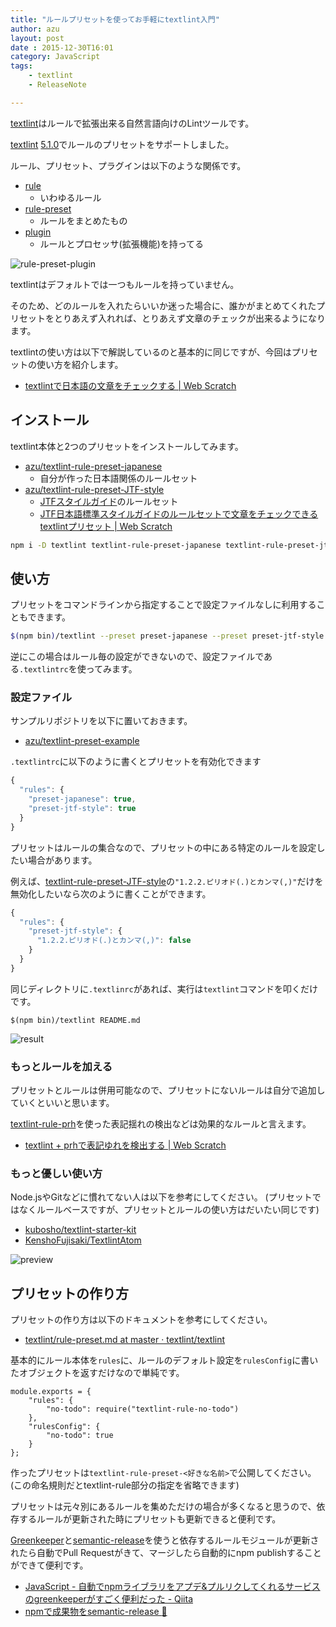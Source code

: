 ```yaml
---
title: "ルールプリセットを使ってお手軽にtextlint入門"
author: azu
layout: post
date : 2015-12-30T16:01
category: JavaScript
tags:
    - textlint
    - ReleaseNote

---
```


[textlint](https://github.com/textlint/textlint "textlint")はルールで拡張出来る自然言語向けのLintツールです。

[textlint](https://github.com/textlint/textlint "textlint") [5.1.0](https://github.com/textlint/textlint/releases/tag/5.1.0 "5.1.0")でルールのプリセットをサポートしました。

ルール、プリセット、プラグインは以下のような関係です。

- [rule](https://github.com/textlint/textlint/tree/master/docs/docs/rule.md)
    - いわゆるルール
- [rule-preset](https://github.com/textlint/textlint/tree/master/docs/docs/rule-preset.md)
    - ルールをまとめたもの
- [plugin](https://github.com/textlint/textlint/tree/master/docs/docs/plugin.md)
    - ルールとプロセッサ(拡張機能)を持ってる

![rule-preset-plugin](https://raw.githubusercontent.com/textlint/textlint/master/docs/resources/rule-preset-plugin.png)

textlintはデフォルトでは一つもルールを持っていません。

そのため、どのルールを入れたらいいか迷った場合に、誰かがまとめてくれたプリセットをとりあえず入れれば、とりあえず文章のチェックが出来るようになります。

textlintの使い方は以下で解説しているのと基本的に同じですが、今回はプリセットの使い方を紹介します。

- [textlintで日本語の文章をチェックする | Web Scratch](http://efcl.info/2015/09/10/introduce-textlint/ "textlintで日本語の文章をチェックする | Web Scratch")

## インストール

textlint本体と2つのプリセットをインストールしてみます。

- [azu/textlint-rule-preset-japanese](https://github.com/azu/textlint-rule-preset-japanese)
	- 自分が作った日本語関係のルールセット
- [azu/textlint-rule-preset-JTF-style](https://github.com/azu/textlint-rule-preset-JTF-style)
	- [JTFスタイルガイド](https://www.jtf.jp/jp/style_guide/styleguide_top.html)のルールセット
	- [JTF日本語標準スタイルガイドのルールセットで文章をチェックできるtextlintプリセット | Web Scratch](http://efcl.info/2015/10/19/textlint-plugin-JTF-style/ "JTF日本語標準スタイルガイドのルールセットで文章をチェックできるtextlintプリセット | Web Scratch")


```sh
npm i -D textlint textlint-rule-preset-japanese textlint-rule-preset-jtf-style
```

## 使い方

プリセットをコマンドラインから指定することで設定ファイルなしに利用することもできます。

```sh
$(npm bin)/textlint --preset preset-japanese --preset preset-jtf-style README.md
```

逆にこの場合はルール毎の設定ができないので、設定ファイルである`.textlintrc`を使ってみます。

### 設定ファイル

サンプルリポジトリを以下に置いておきます。

- [azu/textlint-preset-example](https://github.com/azu/textlint-preset-example "azu/textlint-preset-example")

`.textlintrc`に以下のように書くとプリセットを有効化できます

```js
{
  "rules": {
    "preset-japanese": true,
    "preset-jtf-style": true
  }
}
```

プリセットはルールの集合なので、プリセットの中にある特定のルールを設定したい場合があります。

例えば、[textlint-rule-preset-JTF-style](https://github.com/azu/textlint-rule-preset-JTF-style "textlint-rule-preset-JTF-style")の`"1.2.2.ピリオド(.)とカンマ(,)"`だけを無効化したいなら次のように書くことができます。

```js
{
  "rules": {
    "preset-jtf-style": {
      "1.2.2.ピリオド(.)とカンマ(,)": false
    }
  }
}
```

同じディレクトリに`.textlinrc`があれば、実行は`textlint`コマンドを叩くだけです。

```
$(npm bin)/textlint README.md
```

![result](https://monosnap.com/file/tndweS7k0ZsrVz8yN3olPvD3l2rbTx.png)

### もっとルールを加える

プリセットとルールは併用可能なので、プリセットにないルールは自分で追加していくといいと思います。

[textlint-rule-prh](https://github.com/azu/textlint-rule-prh "textlint-rule-prh")を使った表記揺れの検出などは効果的なルールと言えます。

- [textlint + prhで表記ゆれを検出する | Web Scratch](http://efcl.info/2015/09/14/textlint-rule-prh/ "textlint + prhで表記ゆれを検出する | Web Scratch")

### もっと優しい使い方

Node.jsやGitなどに慣れてない人は以下を参考にしてください。
(プリセットではなくルールベースですが、プリセットとルールの使い方はだいたい同じです)

- [kubosho/textlint-starter-kit](https://github.com/kubosho/textlint-starter-kit)
- [KenshoFujisaki/TextlintAtom](https://github.com/KenshoFujisaki/TextlintAtom)


![preview](https://gyazo.com/430f92606e5f5bdb06e0583001a9a2b0.gif)

## プリセットの作り方

プリセットの作り方は以下のドキュメントを参考にしてください。

- [textlint/rule-preset.md at master · textlint/textlint](https://github.com/textlint/textlint/blob/master/docs/rule-preset.md "textlint/rule-preset.md at master · textlint/textlint")

基本的にルール本体を`rules`に、ルールのデフォルト設定を`rulesConfig`に書いたオブジェクトを返すだけなので単純です。

```
module.exports = {
    "rules": {
        "no-todo": require("textlint-rule-no-todo")
    },
    "rulesConfig": {
        "no-todo": true
    }
};
```

作ったプリセットは`textlint-rule-preset-<好きな名前>`で公開してください。
(この命名規則だとtextlint-rule部分の指定を省略できます)

プリセットは元々別にあるルールを集めただけの場合が多くなると思うので、依存するルールが更新された時にプリセットも更新できると便利です。

[Greenkeeper](http://greenkeeper.io/ "Greenkeeper")と[semantic-release](https://github.com/semantic-release/semantic-release "semantic-release")を使うと依存するルールモジュールが更新されたら自動でPull Requestがきて、マージしたら自動的にnpm publishすることができて便利です。

- [JavaScript - 自動でnpmライブラリをアプデ&プルリクしてくれるサービスのgreenkeeperがすごく便利だった - Qiita](http://qiita.com/itkrt2y/items/c0e77a4e3cda173917bb "JavaScript - 自動でnpmライブラリをアプデ&amp;プルリクしてくれるサービスのgreenkeeperがすごく便利だった - Qiita")
- [npmで成果物をsemantic-release :rocket:](http://azu.github.io/slide/niku_sushi/npm-semantic-release.html "npmで成果物をsemantic-release :rocket:")
